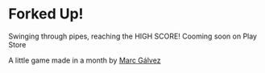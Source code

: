 # Forked Up!


Swinging through pipes, reaching the HIGH SCORE! Cooming soon on Play Store

A little game made in a month by [Marc Gálvez](https://www.linkedin.com/in/marc-g%C3%A1lvez-llorens-539938173/)


